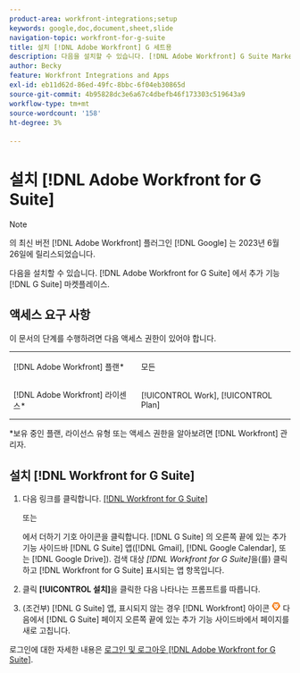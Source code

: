 ```yaml
---
product-area: workfront-integrations;setup
keywords: google,doc,document,sheet,slide
navigation-topic: workfront-for-g-suite
title: 설치 [!DNL Adobe Workfront] G 세트용
description: 다음을 설치할 수 있습니다. [!DNL Adobe Workfront] G Suite Marketplace의 G Suite 추가 기능용
author: Becky
feature: Workfront Integrations and Apps
exl-id: eb11d62d-86ed-49fc-8bbc-6f04eb30865d
source-git-commit: 4b95828dc3e6a67c4dbefb46f173303c519643a9
workflow-type: tm+mt
source-wordcount: '158'
ht-degree: 3%

---
```


# 설치 [!DNL Adobe Workfront for G Suite]

>[!NOTE]
>
>의 최신 버전 [!DNL Adobe Workfront] 플러그인 [!DNL Google] 는 2023년 6월 26일에 릴리스되었습니다.

다음을 설치할 수 있습니다. [!DNL Adobe Workfront for G Suite] 에서 추가 기능 [!DNL G Suite] 마켓플레이스.

## 액세스 요구 사항

이 문서의 단계를 수행하려면 다음 액세스 권한이 있어야 합니다.

<table style="table-layout:auto"> 
 <col> 
 <col> 
 <tbody> 
  <tr> 
   <td role="rowheader">[!DNL Adobe Workfront] 플랜*</td> 
   <td> <p>모든</p> </td> 
  </tr> 
  <tr> 
   <td role="rowheader">[!DNL Adobe Workfront] 라이센스*</td> 
   <td> <p>[!UICONTROL Work], [!UICONTROL Plan]</p> </td> 
  </tr>
   </tbody> 
</table>

&#42;보유 중인 플랜, 라이선스 유형 또는 액세스 권한을 알아보려면 [!DNL Workfront] 관리자.

## 설치 [!DNL Workfront for G Suite]

1. 다음 링크를 클릭합니다. [[!DNL Workfront for G Suite]](https://workspace.google.com/marketplace/app/adobe_workfront/811980987828)

   또는

   에서 더하기 기호 아이콘을 클릭합니다. [!DNL G Suite] 의 오른쪽 끝에 있는 추가 기능 사이드바 [!DNL G Suite] 앱([!DNL Gmail], [!DNL Google Calendar], 또는 [!DNL Google Drive]). 검색 대상 *[!DNL Workfront for G Suite]*&#x200B;을(를) 클릭하고 [!DNL Workfront for G Suite] 표시되는 앱 항목입니다.

1. 클릭 **[!UICONTROL 설치]**&#x200B;을 클릭한 다음 나타나는 프롬프트를 따릅니다.
1. (조건부) [!DNL G Suite] 앱, 표시되지 않는 경우 [!DNL Workfront] 아이콘 ![](assets/wf-lion-icon.png) 다음에서 [!DNL G Suite] 페이지 오른쪽 끝에 있는 추가 기능 사이드바에서 페이지를 새로 고칩니다.

로그인에 대한 자세한 내용은 [로그인 및 로그아웃 [!DNL Adobe Workfront for G Suite]](../../workfront-integrations-and-apps/workfront-for-g-suite/log-in-and-out-wf-for-gsuite.md).
